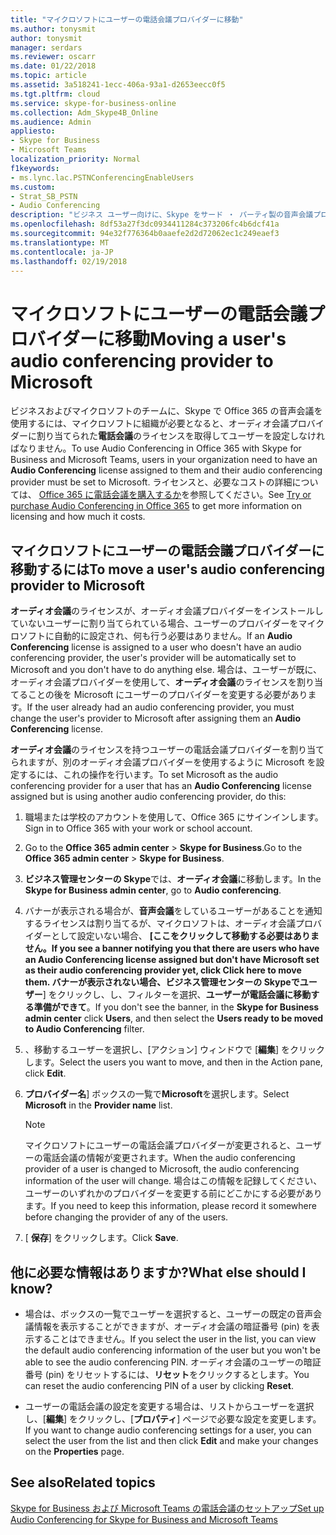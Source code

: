 ```yaml
---
title: "マイクロソフトにユーザーの電話会議プロバイダーに移動"
ms.author: tonysmit
author: tonysmit
manager: serdars
ms.reviewer: oscarr
ms.date: 01/22/2018
ms.topic: article
ms.assetid: 3a518241-1ecc-406a-93a1-d2653eecc0f5
ms.tgt.pltfrm: cloud
ms.service: skype-for-business-online
ms.collection: Adm_Skype4B_Online
ms.audience: Admin
appliesto:
- Skype for Business
- Microsoft Teams
localization_priority: Normal
f1keywords:
- ms.lync.lac.PSTNConferencingEnableUsers
ms.custom:
- Strat_SB_PSTN
- Audio Conferencing
description: "ビジネス ユーザー向けに、Skype をサード ・ パーティ製の音声会議プロバイダー (ACP) からマイクロソフトでは、ダイヤルイン会議プロバイダーに変更します。 "
ms.openlocfilehash: 8df53a27f3dc0934411284c373206fc4b6dcf41a
ms.sourcegitcommit: 94e32f776364b0aaefe2d2d72062ec1c249eaef3
ms.translationtype: MT
ms.contentlocale: ja-JP
ms.lasthandoff: 02/19/2018
---
```

# <a name="moving-a-users-audio-conferencing-provider-to-microsoft"></a><span data-ttu-id="9c95f-103">マイクロソフトにユーザーの電話会議プロバイダーに移動</span><span class="sxs-lookup"><span data-stu-id="9c95f-103">Moving a user's audio conferencing provider to Microsoft</span></span>

<span data-ttu-id="9c95f-104">ビジネスおよびマイクロソフトのチームに、Skype で Office 365 の音声会議を使用するには、マイクロソフトに組織が必要となると、オーディオ会議プロバイダーに割り当てられた**電話会議**のライセンスを取得してユーザーを設定しなければなりません。</span><span class="sxs-lookup"><span data-stu-id="9c95f-104">To use Audio Conferencing in Office 365 with Skype for Business and Microsoft Teams, users in your organization need to have an **Audio Conferencing** license assigned to them and their audio conferencing provider must be set to Microsoft.</span></span> <span data-ttu-id="9c95f-105">ライセンスと、必要なコストの詳細については、 [Office 365 に電話会議を購入するか](try-or-purchase-audio-conferencing-in-office-365.md)を参照してください。</span><span class="sxs-lookup"><span data-stu-id="9c95f-105">See [Try or purchase Audio Conferencing in Office 365](try-or-purchase-audio-conferencing-in-office-365.md) to get more information on licensing and how much it costs.</span></span>
  
## <a name="to-move-a-users-audio-conferencing-provider-to-microsoft"></a><span data-ttu-id="9c95f-106">マイクロソフトにユーザーの電話会議プロバイダーに移動するには</span><span class="sxs-lookup"><span data-stu-id="9c95f-106">To move a user's audio conferencing provider to Microsoft</span></span>

<span data-ttu-id="9c95f-107">**オーディオ会議**のライセンスが、オーディオ会議プロバイダーをインストールしていないユーザーに割り当てられている場合、ユーザーのプロバイダーをマイクロソフトに自動的に設定され、何も行う必要はありません。</span><span class="sxs-lookup"><span data-stu-id="9c95f-107">If an **Audio Conferencing** license is assigned to a user who doesn't have an audio conferencing provider, the user's provider will be automatically set to Microsoft and you don't have to do anything else.</span></span> <span data-ttu-id="9c95f-108">場合は、ユーザーが既に、オーディオ会議プロバイダーを使用して、**オーディオ会議**のライセンスを割り当てることの後を Microsoft にユーザーのプロバイダーを変更する必要があります。</span><span class="sxs-lookup"><span data-stu-id="9c95f-108">If the user already had an audio conferencing provider, you must change the user's provider to Microsoft after assigning them an **Audio Conferencing** license.</span></span>
  
<span data-ttu-id="9c95f-109">**オーディオ会議**のライセンスを持つユーザーの電話会議プロバイダーを割り当てられますが、別のオーディオ会議プロバイダーを使用するように Microsoft を設定するには、これの操作を行います。</span><span class="sxs-lookup"><span data-stu-id="9c95f-109">To set Microsoft as the audio conferencing provider for a user that has an **Audio Conferencing** license assigned but is using another audio conferencing provider, do this:</span></span>
  
1. <span data-ttu-id="9c95f-110">職場または学校のアカウントを使用して、Office 365 にサインインします。</span><span class="sxs-lookup"><span data-stu-id="9c95f-110">Sign in to Office 365 with your work or school account.</span></span>
    
2. <span data-ttu-id="9c95f-111">Go to the **Office 365 admin center** > **Skype for Business**.</span><span class="sxs-lookup"><span data-stu-id="9c95f-111">Go to the **Office 365 admin center** > **Skype for Business**.</span></span>
    
3. <span data-ttu-id="9c95f-112">**ビジネス管理センターの Skype**では、**オーディオ会議**に移動します。</span><span class="sxs-lookup"><span data-stu-id="9c95f-112">In the **Skype for Business admin center**, go to **Audio conferencing**.</span></span>
    
4. <span data-ttu-id="9c95f-113">バナーが表示される場合が、**音声会議**をしているユーザーがあることを通知するライセンスは割り当てるが、マイクロソフトは、オーディオ会議プロバイダーとして設定いない場合、 **[**ここをクリックして移動する必要はありません。</span><span class="sxs-lookup"><span data-stu-id="9c95f-113">If you see a banner notifying you that there are users who have an **Audio Conferencing** license assigned but don't have Microsoft set as their audio conferencing provider yet, click **Click here to move them**.</span></span> <span data-ttu-id="9c95f-114">バナーが表示されない場合、**ビジネス管理センターの Skype**で**ユーザー**] をクリックし、し、フィルターを選択、**ユーザーが電話会議に移動する準備ができて**。</span><span class="sxs-lookup"><span data-stu-id="9c95f-114">If you don't see the banner, in the **Skype for Business admin center** click **Users**, and then select the **Users ready to be moved to Audio Conferencing** filter.</span></span>
    
5. <span data-ttu-id="9c95f-115">、移動するユーザーを選択し、[アクション] ウィンドウで [**編集**] をクリックします。</span><span class="sxs-lookup"><span data-stu-id="9c95f-115">Select the users you want to move, and then in the Action pane, click **Edit**.</span></span>
    
6. <span data-ttu-id="9c95f-116">**プロバイダー名**] ボックスの一覧で**Microsoft**を選択します。</span><span class="sxs-lookup"><span data-stu-id="9c95f-116">Select **Microsoft** in the **Provider name** list.</span></span>
    
    > [!NOTE]
    > <span data-ttu-id="9c95f-117">マイクロソフトにユーザーの電話会議プロバイダーが変更されると、ユーザーの電話会議の情報が変更されます。</span><span class="sxs-lookup"><span data-stu-id="9c95f-117">When the audio conferencing provider of a user is changed to Microsoft, the audio conferencing information of the user will change.</span></span> <span data-ttu-id="9c95f-118">場合はこの情報を記録してください、ユーザーのいずれかのプロバイダーを変更する前にどこかにする必要があります。</span><span class="sxs-lookup"><span data-stu-id="9c95f-118">If you need to keep this information, please record it somewhere before changing the provider of any of the users.</span></span> 
  
7. <span data-ttu-id="9c95f-119">[ **保存**] をクリックします。</span><span class="sxs-lookup"><span data-stu-id="9c95f-119">Click **Save**.</span></span>
    
## <a name="what-else-should-i-know"></a><span data-ttu-id="9c95f-120">他に必要な情報はありますか?</span><span class="sxs-lookup"><span data-stu-id="9c95f-120">What else should I know?</span></span>

- <span data-ttu-id="9c95f-121">場合は、ボックスの一覧でユーザーを選択すると、ユーザーの既定の音声会議情報を表示することができますが、オーディオ会議の暗証番号 (pin) を表示することはできません。</span><span class="sxs-lookup"><span data-stu-id="9c95f-121">If you select the user in the list, you can view the default audio conferencing information of the user but you won't be able to see the audio conferencing PIN.</span></span> <span data-ttu-id="9c95f-122">オーディオ会議のユーザーの暗証番号 (pin) をリセットするには、**リセット**をクリックするとします。</span><span class="sxs-lookup"><span data-stu-id="9c95f-122">You can reset the audio conferencing PIN of a user by clicking **Reset**.</span></span>
    
- <span data-ttu-id="9c95f-123">ユーザーの電話会議の設定を変更する場合は、リストからユーザーを選択し、[**編集**] をクリックし、[**プロパティ**] ページで必要な設定を変更します。</span><span class="sxs-lookup"><span data-stu-id="9c95f-123">If you want to change audio conferencing settings for a user, you can select the user from the list and then click **Edit** and make your changes on the **Properties** page.</span></span> 
    
## <a name="related-topics"></a><span data-ttu-id="9c95f-124">See also</span><span class="sxs-lookup"><span data-stu-id="9c95f-124">Related topics</span></span>

[<span data-ttu-id="9c95f-125">Skype for Business および Microsoft Teams の電話会議のセットアップ</span><span class="sxs-lookup"><span data-stu-id="9c95f-125">Set up Audio Conferencing for Skype for Business and Microsoft Teams</span></span>](set-up-audio-conferencing.md)
  

